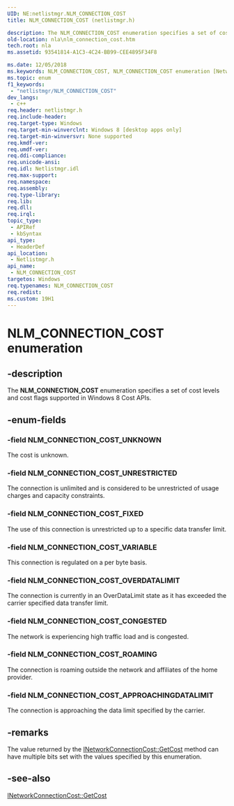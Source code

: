 ```yaml
---
UID: NE:netlistmgr.NLM_CONNECTION_COST
title: NLM_CONNECTION_COST (netlistmgr.h)

description: The NLM_CONNECTION_COST enumeration specifies a set of cost levels and cost flags supported in Windows 8 Cost APIs.
old-location: nla\nlm_connection_cost.htm
tech.root: nla
ms.assetid: 93541814-A1C3-4C24-BB99-CEE4895F34F8

ms.date: 12/05/2018
ms.keywords: NLM_CONNECTION_COST, NLM_CONNECTION_COST enumeration [Network Awareness], NLM_CONNECTION_COST_APPROACHINGDATALIMIT, NLM_CONNECTION_COST_CONGESTED, NLM_CONNECTION_COST_FIXED, NLM_CONNECTION_COST_OVERDATALIMIT, NLM_CONNECTION_COST_ROAMING, NLM_CONNECTION_COST_UNKNOWN, NLM_CONNECTION_COST_UNRESTRICTED, NLM_CONNECTION_COST_VARIABLE, netlistmgr/NLM_CONNECTION_COST, netlistmgr/NLM_CONNECTION_COST_APPROACHINGDATALIMIT, netlistmgr/NLM_CONNECTION_COST_CONGESTED, netlistmgr/NLM_CONNECTION_COST_FIXED, netlistmgr/NLM_CONNECTION_COST_OVERDATALIMIT, netlistmgr/NLM_CONNECTION_COST_ROAMING, netlistmgr/NLM_CONNECTION_COST_UNKNOWN, netlistmgr/NLM_CONNECTION_COST_UNRESTRICTED, netlistmgr/NLM_CONNECTION_COST_VARIABLE, nla.nlm_connection_cost
ms.topic: enum
f1_keywords: 
 - "netlistmgr/NLM_CONNECTION_COST"
dev_langs:
 - c++
req.header: netlistmgr.h
req.include-header: 
req.target-type: Windows
req.target-min-winverclnt: Windows 8 [desktop apps only]
req.target-min-winversvr: None supported
req.kmdf-ver: 
req.umdf-ver: 
req.ddi-compliance: 
req.unicode-ansi: 
req.idl: Netlistmgr.idl
req.max-support: 
req.namespace: 
req.assembly: 
req.type-library: 
req.lib: 
req.dll: 
req.irql: 
topic_type:
 - APIRef
 - kbSyntax
api_type:
 - HeaderDef
api_location:
 - Netlistmgr.h
api_name:
 - NLM_CONNECTION_COST
targetos: Windows
req.typenames: NLM_CONNECTION_COST
req.redist: 
ms.custom: 19H1
---
```


# NLM_CONNECTION_COST enumeration


## -description


The <b>NLM_CONNECTION_COST</b> enumeration specifies a set of cost levels and cost flags supported in Windows 8 Cost APIs.


## -enum-fields




### -field NLM_CONNECTION_COST_UNKNOWN

The cost is unknown.


### -field NLM_CONNECTION_COST_UNRESTRICTED

The connection is unlimited and is considered to be unrestricted of usage charges and capacity constraints.


### -field NLM_CONNECTION_COST_FIXED

The use of this connection is unrestricted up to a specific data transfer limit.


### -field NLM_CONNECTION_COST_VARIABLE

This connection is regulated on a per byte basis.


### -field NLM_CONNECTION_COST_OVERDATALIMIT

The connection is currently in an OverDataLimit state as it has exceeded the carrier specified data transfer limit.


### -field NLM_CONNECTION_COST_CONGESTED

The network is experiencing high traffic load and is congested.


### -field NLM_CONNECTION_COST_ROAMING

The connection is roaming outside the network and  affiliates of the home provider.


### -field NLM_CONNECTION_COST_APPROACHINGDATALIMIT

The connection is approaching the data limit specified by the carrier.


## -remarks



The value returned by the <a href="https://docs.microsoft.com/windows/desktop/api/netlistmgr/nf-netlistmgr-inetworkconnectioncost-getcost">INetworkConnectionCost::GetCost</a> method can have multiple bits set with the values specified by this enumeration.




## -see-also




<a href="https://docs.microsoft.com/windows/desktop/api/netlistmgr/nf-netlistmgr-inetworkconnectioncost-getcost">INetworkConnectionCost::GetCost</a>
 

 

